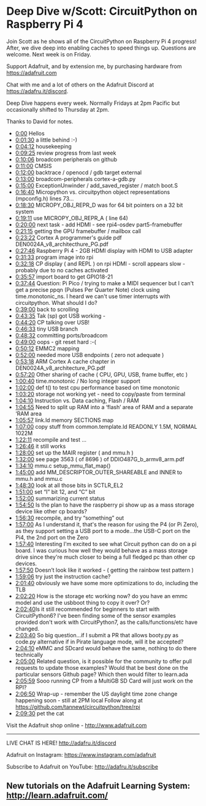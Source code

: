 # Deep Dive w/Scott: CircuitPython on Raspberry Pi 4

Join Scott as he shows all of the CircuitPython on Raspberry Pi 4 progress! After, we dive deep into enabling caches to speed things up. Questions are welcome. Next week is on Friday.

Support Adafruit, and by extension me, by purchasing hardware from https://adafruit.com

Chat with me and a lot of others on the Adafruit Discord at https://adafru.it/discord.

Deep Dive happens every week. Normally Fridays at 2pm Pacific but occasionally shifted to Thursday at 2pm.


Thanks to David for notes.

- [0:00](https://www.youtube.com/watch?v=XSMMpCXWFzg&t=0) Hellos
- [0:01:30](https://www.youtube.com/watch?v=XSMMpCXWFzg&t=90) a little behind :-)
- [0:04:12](https://www.youtube.com/watch?v=XSMMpCXWFzg&t=252) housekeeping
- [0:09:25](https://www.youtube.com/watch?v=XSMMpCXWFzg&t=565) review progress from last week
- [0:10:06](https://www.youtube.com/watch?v=XSMMpCXWFzg&t=606) broadcom peripherals on github
- [0:11:00](https://www.youtube.com/watch?v=XSMMpCXWFzg&t=660) CMSIS
- [0:12:00](https://www.youtube.com/watch?v=XSMMpCXWFzg&t=720) backtrace  / openocd / gdb target external
- [0:13:00](https://www.youtube.com/watch?v=XSMMpCXWFzg&t=780) broadcom-peripherals   cortex-a-gdb.py
- [0:15:00](https://www.youtube.com/watch?v=XSMMpCXWFzg&t=900) ExceptionUnwinder  / add_saved_register / match boot.S
- [0:16:40](https://www.youtube.com/watch?v=XSMMpCXWFzg&t=1000) Micropython vs. circuitpython object representations (mpconfig.h) lines 73...
- [0:18:30](https://www.youtube.com/watch?v=XSMMpCXWFzg&t=1110) MICROPY_OBJ_REPR_D was for 64 bit pointers on a 32 bit system
- [0:19:11](https://www.youtube.com/watch?v=XSMMpCXWFzg&t=1151) use MICROPY_OBJ_REPR_A    ( line 64)
- [0:20:00](https://www.youtube.com/watch?v=XSMMpCXWFzg&t=1200) next task - add HDMI - see rpi4-osdev  part5-framebuffer
- [0:21:15](https://www.youtube.com/watch?v=XSMMpCXWFzg&t=1275) getting the GPU framebuffer / mailbox call
- [0:23:22](https://www.youtube.com/watch?v=XSMMpCXWFzg&t=1402) Cortex A programmer's guide pdf   DEN0024A_v8_architecthure_PG.pdf
- [0:27:46](https://www.youtube.com/watch?v=XSMMpCXWFzg&t=1666) Raspberry Pi 4 - 2GB HDMI display with HDMI to USB adapter
- [0:31:33](https://www.youtube.com/watch?v=XSMMpCXWFzg&t=1893) program image into rpi
- [0:32:18](https://www.youtube.com/watch?v=XSMMpCXWFzg&t=1938) CP display ( and REPL ) on rpi HDMI - scroll appears slow - probably due to no caches activated
- [0:35:57](https://www.youtube.com/watch?v=XSMMpCXWFzg&t=2157) import board to get GPIO18-21
- [0:37:44](https://www.youtube.com/watch?v=XSMMpCXWFzg&t=2264) Question:  Pi Pico / trying to make a MIDI sequencer but I can't get a precise ppqn (Pulses Per Quarter Note) clock using time.monotonic_ns. I heard we can't use timer interrupts with circuitpython. What should I do?
- [0:39:00](https://www.youtube.com/watch?v=XSMMpCXWFzg&t=2340) back to scrolling
- [0:43:35](https://www.youtube.com/watch?v=XSMMpCXWFzg&t=2615) Tak (sp) got USB working -
- [0:44:20](https://www.youtube.com/watch?v=XSMMpCXWFzg&t=2660) CP talking over USB!
- [0:46:33](https://www.youtube.com/watch?v=XSMMpCXWFzg&t=2793) tiny USB branch
- [0:48:32](https://www.youtube.com/watch?v=XSMMpCXWFzg&t=2912) committing  ports/broadcom
- [0:49:00](https://www.youtube.com/watch?v=XSMMpCXWFzg&t=2940) oops - git reset hard :-(
- [0:50:12](https://www.youtube.com/watch?v=XSMMpCXWFzg&t=3012) EMMC2 mapping
- [0:52:00](https://www.youtube.com/watch?v=XSMMpCXWFzg&t=3120) needed more USB endpoints ( zero not adequate )
- [0:53:18](https://www.youtube.com/watch?v=XSMMpCXWFzg&t=3198) ARM Cortex A cache chapter in DEN0024A_v8_architecture_PG.pdf
- [0:57:20](https://www.youtube.com/watch?v=XSMMpCXWFzg&t=3440) Other sharing of cache ( CPU, GPU, USB, frame buffer, etc )
- [1:00:40](https://www.youtube.com/watch?v=XSMMpCXWFzg&t=3640) time.monotonic / No long integer support
- [1:02:00](https://www.youtube.com/watch?v=XSMMpCXWFzg&t=3720) def t() to test cpu performance based on time monotonic
- [1:03:20](https://www.youtube.com/watch?v=XSMMpCXWFzg&t=3800) storage not working yet - need to copy/paste from terminal
- [1:04:10](https://www.youtube.com/watch?v=XSMMpCXWFzg&t=3850) Instruction vs. Data caching, Flash / RAM
- [1:04:55](https://www.youtube.com/watch?v=XSMMpCXWFzg&t=3895) Need to split up RAM into a ‘flash’ area of RAM and a separate ‘RAM area
- [1:05:57](https://www.youtube.com/watch?v=XSMMpCXWFzg&t=3957) link.ld memory SECTIONS map
- [1:07:00](https://www.youtube.com/watch?v=XSMMpCXWFzg&t=4020) copy stuff from common.template.ld  READONLY 1.5M, NORMAL 1022M
- [1:22:11](https://www.youtube.com/watch?v=XSMMpCXWFzg&t=4931) recompile and test …
- [1:26:46](https://www.youtube.com/watch?v=XSMMpCXWFzg&t=5206) it still works
- [1:28:00](https://www.youtube.com/watch?v=XSMMpCXWFzg&t=5280) set up the MAIR register ( and mmu.h )
- [1:32:00](https://www.youtube.com/watch?v=XSMMpCXWFzg&t=5520) see page 3563 ( of 8696 ) of DDIO487G_b_armv8_arm.pdf
- [1:34:10](https://www.youtube.com/watch?v=XSMMpCXWFzg&t=5650) mmu.c setup_mmu_flat_map()
- [1:45:00](https://www.youtube.com/watch?v=XSMMpCXWFzg&t=6300) add MM_DESCRIPTOR_OUTER_SHAREABLE and INNER to mmu.h and mmu.c
- [1:48:30](https://www.youtube.com/watch?v=XSMMpCXWFzg&t=6510) look at all those bits in SCTLR_EL2
- [1:51:00](https://www.youtube.com/watch?v=XSMMpCXWFzg&t=6660) set “I” bit 12, and “C” bit
- [1:52:00](https://www.youtube.com/watch?v=XSMMpCXWFzg&t=6720) summarizing current status
- [1:54:50](https://www.youtube.com/watch?v=XSMMpCXWFzg&t=6890) Is the plan to have the raspberry pi show up as a mass storage device like other cp boards?
- [1:56:30](https://www.youtube.com/watch?v=XSMMpCXWFzg&t=6990) recompile, and try “something” out
- [1:57:00](https://www.youtube.com/watch?v=XSMMpCXWFzg&t=7020) As I understand it, that's the reason for using the P4 (or Pi Zero), as they support setting a USB port to a mode...the USB-C port on the Pi4, the 2nd port on the Zero
- [1:57:40](https://www.youtube.com/watch?v=XSMMpCXWFzg&t=7060) Interesting I'm excited to see what Circuit python can do on a pi board. I was curious how well they would behave as a mass storage drive since they're much closer to being a full fledged pc than other cp devices.
- [1:57:50](https://www.youtube.com/watch?v=XSMMpCXWFzg&t=7070) Doesn’t look like it worked - ( getting the rainbow test pattern )
- [1:59:06](https://www.youtube.com/watch?v=XSMMpCXWFzg&t=7146) try just the instruction cache?
- [2:01:40](https://www.youtube.com/watch?v=XSMMpCXWFzg&t=7300) obviously we have some more optimizations to do, including the TLB
- [2:02:20](https://www.youtube.com/watch?v=XSMMpCXWFzg&t=7340) How is the storage etc working now? do you have an emmc model and use the usbboot thing to copy it over? Or?
- [2:02:40](https://www.youtube.com/watch?v=XSMMpCXWFzg&t=7360) ​Is it still recommended for beginners to start with CircuitPython6? I've been finding some of the sensor examples provided don't work with CircuitPython7, as the calls/functions/etc have changed.
- [2:03:40](https://www.youtube.com/watch?v=XSMMpCXWFzg&t=7420) So big question...if I submit a PR that allows booty.py as code.py alternative if in Pirate language mode, will it be accepted?
- [2:04:10](https://www.youtube.com/watch?v=XSMMpCXWFzg&t=7450) eMMC and SDcard would behave the same, nothing to do there technically
- [2:05:00](https://www.youtube.com/watch?v=XSMMpCXWFzg&t=7500) Related question, is it possible for the community to offer pull requests to update those examples? Would that be best done on the particular sensors Github page? Which then would filter to learn.ada
- [2:05:59](https://www.youtube.com/watch?v=XSMMpCXWFzg&t=7559) Sooo running CP from a MultiGB SD Card will just work on the RPI?
- [2:06:50](https://www.youtube.com/watch?v=XSMMpCXWFzg&t=7610) Wrap-up - remember the US daylight time zone change happening soon - still at 2PM local
Follow along at https://github.com/tannewt/circuitpython/tree/rpi
- [2:09:30](https://www.youtube.com/watch?v=XSMMpCXWFzg&t=7770) pet the cat

Visit the Adafruit shop online - http://www.adafruit.com

-----------------------------------------
LIVE CHAT IS HERE! http://adafru.it/discord

Adafruit on Instagram: https://www.instagram.com/adafruit

Subscribe to Adafruit on YouTube: http://adafru.it/subscribe

New tutorials on the Adafruit Learning System: http://learn.adafruit.com/
-----------------------------------------
